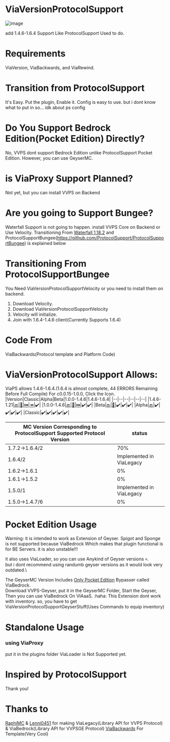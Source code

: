 # ViaVersionProtocolSupport
![image](https://github.com/user-attachments/assets/286e9bf8-63c5-4208-83e8-34afa77ac676)

add 1.4.6-1.6.4 Support Like ProtocolSupport Used to do.

# Requirements
ViaVersion, ViaBackwards, and ViaRewind.

# Transition from ProtocolSupport
It's Easy. Put the plugin, Enable it.
Config is easy to use.
but i dont know what to put in
so... idk about ps config
# Do You Support Bedrock Edition(Pocket Edition) Directly?
No, VVPS dont support Bedrock Edition unlike ProtocolSupport Pocket Edition. However, you can use GeyserMC.

# is ViaProxy Support Planned?
Not yet, but you can install VVPS on Backend

# Are you going to Support Bungee?
Waterfall Support is not going to happen. install VVPS Core on Backend or Use Velocity.
Transitioning From [Waterfall 1.18.2](55a77b6355d200913fc5fa8715142d22b46abd416fe64e7902726ce4a53f21df) and ProtocolSupportBungee(https://github.com/ProtocolSupport/ProtocolSupportBungee) is explained below

# Transitioning From ProtocolSupportBungee
You Need ViaVersionProtocolSupportVelocity or you need to install them on backend.
1. Download Velocity.
2. Download ViaVersionProtocolSupportVelocity
3. Velocity will initialize.
4. Join with 1.6.4-1.4.6 client(Currently Supports 1.6.4)

# Code From
ViaBackwards(Protocol template and Platform Code)
# ViaVersionProtocolSupport Allows:
ViaPS allows 1.4.6-1.6.4.(1.6.4 is almost complete, 44 ERRORS Remaining Before Full Compile)
For c0.0.15-1.0.0, Click the Icon.
|Version|Classic|Alpha|Beta|1.0.0-1.4.6|1.4.6-1.6.4|
|--|--|--|--|--|--|
|1.4.6-1.21|[🔙](https://github.com/GAME-CLI-SRV-DEV/ViaVersionProtocolSupport-HyperRewind)|[🔄](https://github.com/GAME-CLI-SRV-DEV/ViaVersionProtocolSupport-SuperRewind)|[⏮️](https://github.com/GAME-CLI-SRV-DEV/ViaVersionProtocolSupport-Rewind)|[⏪](https://github.com/GAME-CLI-SRV-DEV/ViaVersionProtocolSupport-Backwards)|✔️|
|1.0.0-1.4.6|[🔙](https://github.com/GAME-CLI-SRV-DEV/ViaVersionProtocolSupport-HyperRewind)|[🔄](https://github.com/GAME-CLI-SRV-DEV/ViaVersionProtocolSupport-SuperRewind)|[⏮️](https://github.com/GAME-CLI-SRV-DEV/ViaVersionProtocolSupport-Rewind)|✔️|✔️|
|Beta|[🔙](https://github.com/GAME-CLI-SRV-DEV/ViaVersionProtocolSupport-HyperRewind)|[🔄](https://github.com/GAME-CLI-SRV-DEV/ViaVersionProtocolSupport-SuperRewind)|✔️|✔️|✔️|
|Alpha|[🔙](https://github.com/GAME-CLI-SRV-DEV/ViaVersionProtocolSupport-HyperRewind)|✔️|✔️|✔️|✔️|
|Classic|✔️|✔️|✔️|✔️|✔️|

|MC Version Corresponding to ProtocolSupport Supported Protocol Version|status|
|--|--|
|1.7.2->1.6.4/2|70%|
|1.6.4/2|Implemented in ViaLegacy|
|1.6.2->1.6.1|0%|
|1.6.1->1.5.2|0%|
|1.5.0/1|Implemented in ViaLegacy|
|1.5.0->1.4.7/6|0%|

# Pocket Edition Usage
Warning: it is intended to work as Extension of Geyser. Spigot and Sponge is not supported because ViaBedrock Which makes that plugin functional is for BE Servers.
it is also unstable!!! 

it also uses ViaLoader, so you can use Anykind of Geyser versions :skull:.\
but i dont recommend using randumb geyser versions as it would look very outdated.\

The GeyserMC Version Includes [Only Pocket Edition](https://github.com/KejonaMC/GeyserBlockJavaPlayers) Bypasser called ViaBedrock.\
Download VVPS-Geyser, put it in the GeyserMC Folder, Start the Geyser, Then you can use ViaBedrock On VIAaaS. :haha:
This Extension dont work with inventory. so, you have to get ViaVersionProtocolSupportGeyserStuff(Uses Commands to equip inventory)


# Standalone Usage
### using ViaProxy
put it in the plugins folder
ViaLoader is Not Supported yet.
# Inspired by ProtocolSupport
Thank you!

# Thanks to
[RaphiMC](https://github.com/RaphiMC) & [Lenni0451](https://github.com/Lenni0451) for making ViaLegacy(Library API for VVPS Protocol) & ViaBedrock(Library API for VVPSGE Protocol)
[ViaBackwards](https://github.com/ViaVersion/ViaBackwards) For Template(Very Cool)

